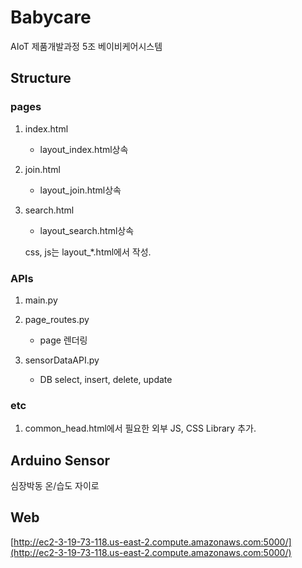 # Babycare
AIoT 제품개발과정 5조 베이비케어시스템

## Structure

### pages
1. index.html
	- layout_index.html상속
2. join.html
	- layout_join.html상속
3. search.html
	- layout_search.html상속

	css, js는 layout_*.html에서 작성.

### APIs
1. main.py

2. page_routes.py
	
	- page 렌더링

2. sensorDataAPI.py
	
	- DB select, insert, delete, update

### etc
1. common_head.html에서 필요한 외부 JS, CSS Library 추가.

## Arduino Sensor

심장박동
온/습도
자이로

## Web
[http://ec2-3-19-73-118.us-east-2.compute.amazonaws.com:5000/](http://ec2-3-19-73-118.us-east-2.compute.amazonaws.com:5000/)
